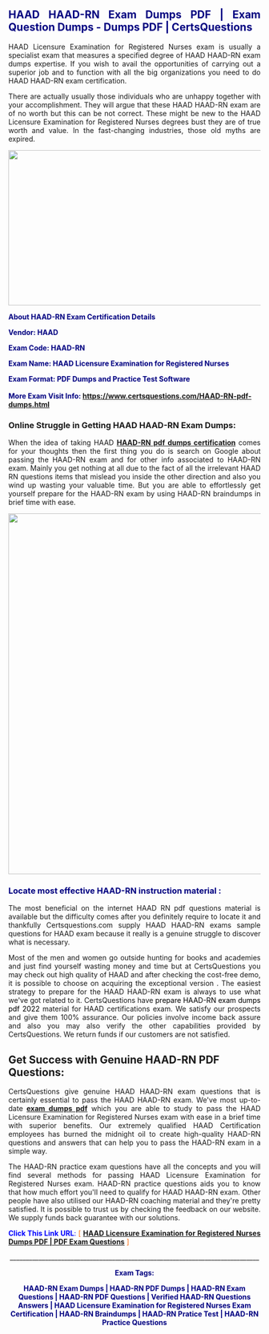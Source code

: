 <h2 style="text-align: justify;"><span style="color: #000080;">HAAD HAAD-RN Exam Dumps PDF | Exam Question Dumps - Dumps PDF | CertsQuestions</span></h2>
<p style="text-align: justify;">HAAD Licensure Examination for Registered Nurses exam is usually a specialist exam that measures a specified degree of HAAD  HAAD-RN exam dumps expertise. If you wish to avail the opportunities of carrying out a superior job and to function with all the big organizations you need to do HAAD HAAD-RN exam certification.</p>
<p style="text-align: justify;">There are actually usually those individuals who are unhappy together with your accomplishment. They will argue that these HAAD  HAAD-RN exam are of no worth but this can be not correct. These might be new to the HAAD Licensure Examination for Registered Nurses degrees bust they are of true worth and value. In the fast-changing industries, those old myths are expired.</p>
<p><img style="display: block; margin-left: auto; margin-right: auto;" src="https://i.imgur.com/eaP4ae9.png" width="840" height="310" /></p>
<p><span style="color: #000080;"><strong>About HAAD-RN Exam Certification Details</strong></span></p>
<p><span style="color: #000080;"><strong>Vendor: HAAD<br /></strong></span></p>
<p><span style="color: #000080;"><strong>Exam Code: HAAD-RN</strong></span></p>
<p><span style="color: #000080;"><strong>Exam Name: HAAD Licensure Examination for Registered Nurses</strong></span></p>
<p><span style="color: #000080;"><strong>Exam Format: PDF Dumps and Practice Test Software<br /><br />More Exam Visit Info: <span style="color: #ff6600;"><a href="https://www.certsquestions.com/HAAD-RN-pdf-dumps.html">https://www.certsquestions.com/HAAD-RN-pdf-dumps.html</a></span></strong></span></p>
<h3>Online Struggle in Getting HAAD HAAD-RN Exam Dumps:</h3>
<p style="text-align: justify;">When the idea of taking HAAD <a href="https://www.certsquestions.com/HAAD-RN-pdf-dumps.html"><strong> HAAD-RN pdf dumps certification</strong></a> comes for your thoughts then the first thing you do is search on Google about passing the HAAD-RN exam and for other info associated to HAAD-RN exam. Mainly you get nothing at all due to the fact of all the irrelevant HAAD RN questions items that mislead you inside the other direction and also you wind up wasting your valuable time. But you are able to effortlessly get yourself prepare for the HAAD-RN exam by using HAAD-RN braindumps in brief time with ease.</p>
<p><a href="https://www.certsquestions.com/HAAD-RN-pdf-dumps.html"><img style="display: block; margin-left: auto; margin-right: auto;" src="https://i.imgur.com/pxhoKQ2.png" width="720" /></a></p>
<h3><span style="color: #000080;">Locate most effective  HAAD-RN instruction material :</span></h3>
<p style="text-align: justify;">The most beneficial on the internet HAAD RN pdf questions material is available but the difficulty comes after you definitely require to locate it and thankfully Certsquestions.com supply HAAD HAAD-RN exams sample questions for HAAD  exam because it really is a genuine struggle to discover what is necessary.</p>
<p style="text-align: justify;">Most of the men and women go outside hunting for books and academies and just find yourself wasting money and time but at CertsQuestions you may check out high quality of HAAD  and after checking the cost-free demo, it is possible to choose on acquiring the exceptional version . The easiest strategy to prepare for the HAAD HAAD-RN exam is always to use what we've got related to it. CertsQuestions have <span style="color: #000000;">prepare HAAD-RN exam dumps pdf 2022</span> material for HAAD certifications exam. We satisfy our prospects and give them 100% assurance. Our policies involve income back assure and also you may also verify the other capabilities provided by CertsQuestions. We return funds if our customers are not satisfied.</p>
<h2>Get Success with Genuine HAAD-RN PDF Questions:</h2>
<p style="text-align: justify;">CertsQuestions give genuine HAAD HAAD-RN exam questions that is certainly essential to pass the HAAD  HAAD-RN exam. We've most up-to-date<strong>&nbsp;<a href="https://www.certsquestions.com/">exam dumps pdf</a></strong>&nbsp;which you are able to study to pass the HAAD Licensure Examination for Registered Nurses exam with ease in a brief time with superior benefits. Our extremely qualified HAAD Certification employees has burned the midnight oil to create high-quality HAAD-RN questions and answers that can help you to pass the HAAD-RN exam in a simple way.</p>
<p style="text-align: justify;">The HAAD-RN practice exam questions have all the concepts and you will find several methods for passing HAAD Licensure Examination for Registered Nurses exam. HAAD-RN practice questions aids you to know that how much effort you'll need to qualify for HAAD  HAAD-RN exam. Other people have also utilised our HAAD-RN coaching material and they're pretty satisfied. It is possible to trust us by checking the feedback on our website. We supply funds back guarantee with our solutions.</p>
<p style="text-align: justify;"><span style="color: #0000ff;"><strong>Click This Link URL</strong>:</span> <span style="color: #ff6600;">[ <strong><a href="https://www.certsquestions.com/haad-certification-certification.html">HAAD Licensure Examination for Registered Nurses Dumps PDF | PDF Exam Questions</a></strong> ]</span></p>
<p style="text-align: center;">______________________________________________________________________________</p>
<p style="text-align: center;"><span style="color: #000080;"><strong>Exam Tags:</strong></span></p>
<p style="text-align: center;"><span style="color: #000080;"><strong>HAAD-RN Exam Dumps | HAAD-RN PDF Dumps | HAAD-RN Exam Questions | HAAD-RN PDF Questions | Verified HAAD-RN Questions Answers | HAAD Licensure Examination for Registered Nurses Exam Certification | HAAD-RN Braindumps | HAAD-RN Pratice Test | HAAD-RN Practice Questions</strong></span></p>
